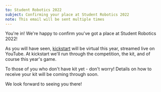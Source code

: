 ```yaml
---
to: Student Robotics 2022
subject: Confirming your place at Student Robotics 2022
note: This email will be sent multiple times
---
```


You're in! We're happy to confirm you've got a place at Student Robotics 2022!

As you will have seen, [kickstart](https://studentrobotics.org/events/sr2022/kickstart/) will be virtual this year, streamed live on YouTube. At kickstart we'll run through the competition, the kit, and of course this year's game.

To those of you who don't have kit yet - don't worry! Details on how to receive your kit will be coming through soon.

We look forward to seeing you there!

